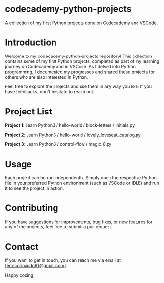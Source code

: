 # codecademy-python-projects
A collection of my first Python projects done on Codecademy and VSCode.

# Introduction
Welcome to my codecademy-python-projects repository! This collection contains some of my first Python projects, completed as part of my learning journey on Codecademy and in VSCode. As I delved into Python programming, I documented my progresses and shared these projects for others who are also interested in Python.

Feel free to explore the projects and use them in any way you like. If you have feedbacks, don't hesitate to reach out.

# Project List
**Project 1**: Learn Python3 / hello-world / block-letters / initials.py

**Project 2**: Learn Python3 / hello-world / lovely_loveseat_catalog.py

**Project 3**: Learn Python3 / control-flow / magic_8.py

# Usage
Each project can be run independently. Simply open the respective Python file in your preferred Python environment (such as VSCode or IDLE) and run it to see the project in action.

# Contributing
If you have suggestions for improvements, bug fixes, or new features for any of the projects, feel free to submit a pull request.

# Contact
If you want to get in touch, you can reach me via email at [enricorinaudo91@gmail.com].

Happy coding!
